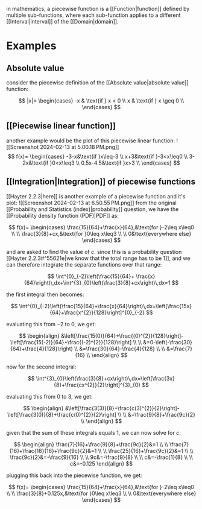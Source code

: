 in mathematics, a piecewise function is a [[Function|function]] defined by multiple sub-functions, where each sub-function applies to a different [[Interval|interval]] of the [[Domain|domain]].

# Examples

## Absolute value

consider the piecewise definition of the [[Absolute value|absolute value]] function:

$$
|x|=
\begin{cases} 
-x & \text{if } x < 0 \\
x & \text{if } x \geq 0 \\
\end{cases}
$$
## [[Piecewise linear function]]

another example would be the plot of this piecewise linear function:
![[Screenshot 2024-02-13 at 5.00.18 PM.png]]
$$
f(x)=
\begin{cases} 
-3-x&\text{if }x\leq-3 \\ 
x+3&\text{if }-3<x\leq0 \\ 
3-2x&\text{if }0<x\leq3 \\ 
0.5x-4.5&\text{if }x>3 \\
\end{cases}
$$

## [[Integration|Integration]] of piecewise functions

[[Hayter 2.2.3|here]] is another example of a piecewise function and it's plot:
![[Screenshot 2024-02-13 at 6.50.55 PM.png]]
from the original [[Probability and Statistics (index)|probability]] question, we have the [[Probability density function (PDF)|PDF]] as:

$$
f(x)=
\begin{cases}
\frac{15}{64}+\frac{x}{64},&\text{for }-2\leq x\leq0 \\
\\
\frac{3}{8}+cx,&\text{for }0\leq x\leq3 \\
\\
0&\text{everywhere else}
\end{cases}
$$

and are asked to find the value of $c$. since this is a probability question [[Hayter 2.2.3#^55621e|we know that the total range has to be 1]], and we can therefore integrate the separate functions over that range:


$$
\int^{0}_{-2}\left(\frac{15}{64}+ \frac{x}{64}\right)\,dx+\int^{3}_{0}\left(\frac{3}{8}+cx\right)\,dx=1
$$

the first integral then becomes:

$$
\int^{0}_{-2}\left(\frac{15}{64}+\frac{x}{64}\right)\,dx=\left[\frac{15x}{64}+\frac{x^{2}}{128}\right]^{0}_{-2}
$$

evaluating this from $-2$ to $0$, we get:

$$
\begin{align}
&\left[\frac{15(0)}{64}+\frac{(0)^{2}}{128}\right]-\left[\frac{15(-2)}{64}+\frac{(-2)^{2}}{128}\right] \\
\\
&=0-\left(-\frac{30}{64}+\frac{4}{128}\right) \\
&=\frac{30}{64}-\frac{4}{128} \\
\\
&=\frac{7}{16} \\
\end{align}
$$

now for the second integral:

$$
\int^{3}_{0}\left(\frac{3}{8}+cx\right)\,dx=\left[\frac{3x}{8}+\frac{cx^{2}}{2}\right]^{3}_{0}
$$

evaluating this from $0$ to $3$, we get:

$$
\begin{align}
&\left[\frac{3(3)}{8}+\frac{c(3)^{2}}{2}\right]-\left[\frac{3(0)}{8}+\frac{c(0)^{2}}{2}\right] \\
\\
&=\frac{9}{8}+\frac{9c}{2} \\
\end{align}
$$

given that the sum of these integrals equals 1, we can now solve for $c$:

$$
\begin{align}
\frac{7}{16}+\frac{9}{8}+\frac{9c}{2}&=1 \\
\\
\frac{7}{16}+\frac{18}{16}+\frac{9c}{2}&=1 \\
\\
\frac{25}{16}+\frac{9c}{2}&=1 \\
\\
\frac{9c}{2}&=-\frac{9}{16} \\
\\
9c&=-\frac{9}{8} \\
\\
c&=-\frac{1}{8} \\
\\
c&=-0.125
\end{align}
$$

plugging this back into the piecewise function, we get:

$$
f(x)=
\begin{cases}
\frac{15}{64}+\frac{x}{64},&\text{for }-2\leq x\leq0 \\
\\
\frac{3}{8}+0.125x,&\text{for }0\leq x\leq3 \\
\\
0&\text{everywhere else}
\end{cases}
$$